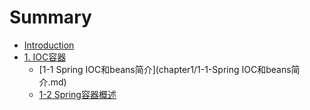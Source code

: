 # Summary

* [Introduction](README.md)
* [1. IOC容器](chapter1.md)
  * [1-1 Spring IOC和beans简介](chapter1/1-1-Spring IOC和beans简介.md)
  * [1-2 Spring容器概述](chapter1/1-2-容器概述.md)


